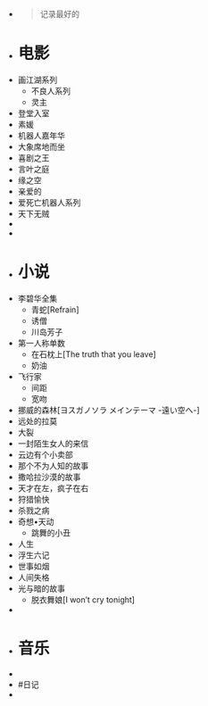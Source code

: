- > 记录最好的
- # 电影
- 画江湖系列
	- 不良人系列
	- 灵主
- 登堂入室
- 素媛
- 机器人嘉年华
- 大象席地而坐
- 喜剧之王
- 言叶之庭
- 缘之空
- 亲爱的
- 爱死亡机器人系列
- 天下无贼
-
-
- # 小说
- 李碧华全集
	- 青蛇[Refrain]
	- 诱僧
	- 川岛芳子
- 第一人称单数
	- 在石枕上[The truth that you leave]
	- 奶油
- 飞行家
	- 间距
	- 宽吻
- 挪威的森林[ヨスガノソラ メインテーマ -遠い空へ-]
- 远处的拉莫
- 大裂
- 一封陌生女人的来信
- 云边有个小卖部
- 那个不为人知的故事
- 撒哈拉沙漠的故事
- 天才在左，疯子在右
- 狩猎愉快
- 杀戮之病
- 奇想•天动
	- 跳舞的小丑
- 人生
- 浮生六记
- 世事如烟
- 人间失格
- 光与暗的故事
	- 脱衣舞娘[I won’t cry tonight]
-
- # 音乐
-
- #日记
-